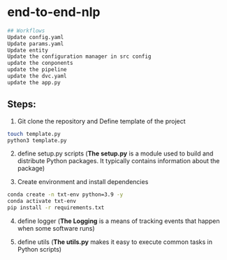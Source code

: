 # end-to-end-nlp

```bash
## Workflows
Update config.yaml
Update params.yaml
Update entity
Update the configuration manager in src config
update the conponents
update the pipeline
update the dvc.yaml
update the app.py
```

## Steps:

1. Git clone the repository and Define template of the project

```bash
touch template.py
python3 template.py
```

2. define setup.py scripts (**The setup.py** is a module used to build and distribute Python packages. It typically contains information about the package)

3. Create environment and install dependencies

```bash
conda create -n txt-env python=3.9 -y
conda activate txt-env
pip install -r requirements.txt
```

4. define logger (**The Logging** is a means of tracking events that happen when some software runs)

5. define utils (**The utils.py** makes it easy to execute common tasks in Python scripts)

